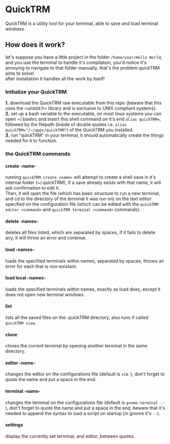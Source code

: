 # QuickTRM
QuickTRM is a utility tool for your terminal, able to save and load terminal windows.

## How does it work?
let's suppose you have a little project in the folder ```/home/user/Hello World```, and you use the terminal to handle it's compilation, you'd notice it's annoying to navigate to that folder manually, that's the problem quickTRM aims to solve!\
after installation it handles all the work by itself!

###  Initialize your QuickTRM
**1.** download the QuickTRM raw executable from this repo (beware that this uses the <unistd.h> library and is exclusive to UNIX compliant systems).\
**2.** set up a bash variable to the executable, on most linux systems you can open ~/.bashrc and insert this shell command on it's end ```alias quickTRM=```, followed by the filepath (inside of double quotes i.e. ```alias quickTRM="/~/apps/quickTRM"```) of the QuickTRM you installed.\
**3.** run "quickTRM" in your terminal, it should automatically create the things needed for it to function.

### the QuickTRM commands

#### create -name-
running ```quickTRM create <name>``` will attempt to create a shell save in it's internal folder (~/.quickTRM), if a save already exists with that name, it will ask confirmation to edit it.\
Then, it will open the file (which has basic structure to run a new terminal, and cd to the directory of the terminal it was run on) on the text editor specified on the configuration file (which can be edited with the ```quickTRM editor <command>``` and ```quickTRM terminal <command>``` commands).

#### delete -names-
deletes all files listed, which are separated by spaces, if it fails to delete any, it will throw an error and continue.

#### load -names-
loads the specified terminals within names, separated by spaces, throws an error for each that is non-existant.

#### load local -names-
loads the specified terminals within names, exactly as load does, except it does not open new terminal windows.
#### list
lists all the saved files on the .quickTRM directory, also runs if called ```quickTRM view```.

#### clone 
clones the current terminal by opening another terminal in the same directory.

#### editor -name-
changes the editor on the configurations file (default is ```vim ```), don't forget to quote the name and put a space in the end.

#### terminal -name-
changes the terminal on the configurations file (default is ```gnome-terminal -- ```), don't forget to quote the name and put a space in the end, beware that it's needed to append the syntax to load a script on startup (in gnome it's ``` -- ```).

#### settings
display the currently set terminal, and editor, between quotes.
